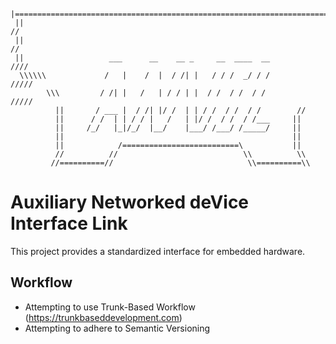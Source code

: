 ```
 |================================================================================/
 ||                                                                             //
 ||                                                                            //
 ||                   ___      __    __ _     __  ____  __                ////
  \\\\\\             /   |    /  |  / /| |   / / /  _/ / /            /////
        \\\         / /| |   /   | / / | |  / /  / /  / /         /////
          ||       / ___ |  / /| |/ /  | | / /  / /  / /        //
          ||      / /  | | / / |   /   | |/ /  / /  / /___     ||
          ||     /_/   |_|/_/  |__/    |___/ /___/ /_____/     ||
          ||                                                   ||
          ||            /==========================\           ||
          //          //                            \\          \\
         //==========//                              \\==========\\
```
# Auxiliary Networked deVice Interface Link
This project provides a standardized interface for embedded hardware.

## Workflow
- Attempting to use Trunk-Based Workflow (https://trunkbaseddevelopment.com)
- Attempting to adhere to Semantic Versioning
